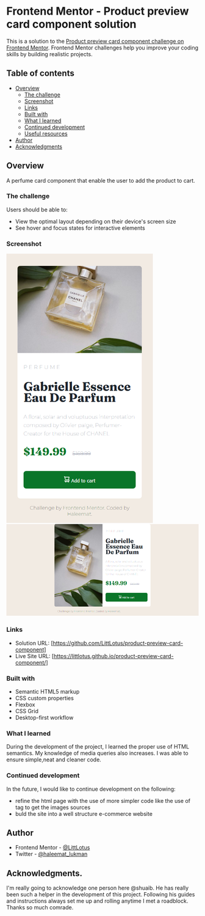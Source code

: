 # Frontend Mentor - Product preview card component solution

This is a solution to the [Product preview card component challenge on Frontend Mentor](https://www.frontendmentor.io/challenges/product-preview-card-component-GO7UmttRfa). Frontend Mentor challenges help you improve your coding skills by building realistic projects. 

## Table of contents

- [Overview](#overview)
  - [The challenge](#the-challenge)
  - [Screenshot](#screenshot)
  - [Links](#links)
  - [Built with](#built-with)
  - [What I learned](#what-i-learned)
  - [Continued development](#continued-development)
  - [Useful resources](#useful-resources)
- [Author](#author)
- [Acknowledgments](#acknowledgments)

## Overview
A perfume card component that enable the user to add the product to cart.
### The challenge

Users should be able to:

- View the optimal layout depending on their device's screen size
- See hover and focus states for interactive elements

### Screenshot

![Mobile](./images/Screenshot_2022-08-13%20Frontend%20Mentor%20Product%20preview%20card%20component(2).png)
![desktop](./images/Screenshot_2022-08-13%20Frontend%20Mentor%20Product%20preview%20card%20component.png)
### Links

- Solution URL: [https://github.com/LittLotus/product-preview-card-component]
- Live Site URL: [https://littlotus.github.io/product-preview-card-component/]

### Built with

- Semantic HTML5 markup
- CSS custom properties
- Flexbox
- CSS Grid
- Desktop-first workflow

### What I learned

During the development of the project, I learned the proper use of HTML semantics. My knowledge of media queries also increases. I was able to ensure simple,neat and cleaner code.

### Continued development
 In the future, I would like to continue development on the following:
 -  refine the html page with the use of more simpler code like the use of <picture></picture> tag to get the images sources
 - buld the site into a well structure e-commerce website

## Author

- Frontend Mentor - [@LittLotus](https://www.frontendmentor.io/profile/LittLotus)
- Twitter - [@haleemat_lukman](https://www.twitter.com/@haleemat_lukman)


## Acknowledgments.

I'm really going to acknowledge one person here @shuaib. He has really been such a helper in the development of this project. Following his guides and instructions always set me up and rolling anytime I met a roadblock. Thanks so much comrade.